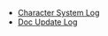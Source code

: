 <!-- - [Intro](/readme.md) -->

- [Character System Log](/minepart/readme.md)
- [Doc Update Log](/update/readme.md)
